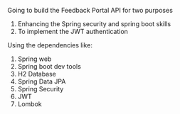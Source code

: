 Going to build the Feedback Portal API for two purposes
1. Enhancing the Spring security and spring boot skills
2. To implement the JWT authentication

Using the dependencies like:
1. Spring web
2. Spring boot dev tools
3. H2 Database
4. Spring Data JPA
5. Spring Security
6. JWT
7. Lombok